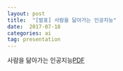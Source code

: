 ```yaml
---  
layout: post  
title:  "[발표] 사람을 닮아가는 인공지능"
date:  2017-07-18   
categories: ai   
tag: presentation  
---  
```


사람을 닮아가는 인공지능[PDF](../file/2017-ai/ai.pdf)